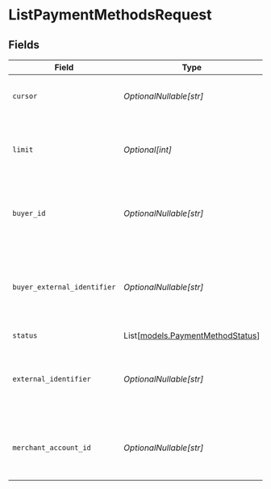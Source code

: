 # ListPaymentMethodsRequest


## Fields

| Field                                                                | Type                                                                 | Required                                                             | Description                                                          | Example                                                              |
| -------------------------------------------------------------------- | -------------------------------------------------------------------- | -------------------------------------------------------------------- | -------------------------------------------------------------------- | -------------------------------------------------------------------- |
| `cursor`                                                             | *OptionalNullable[str]*                                              | :heavy_minus_sign:                                                   | A pointer to the page of results to return.                          | ZXhhbXBsZTE                                                          |
| `limit`                                                              | *Optional[int]*                                                      | :heavy_minus_sign:                                                   | The maximum number of items that are at returned.                    | 20                                                                   |
| `buyer_id`                                                           | *OptionalNullable[str]*                                              | :heavy_minus_sign:                                                   | The ID of the buyer to filter payment methods by.                    | fe26475d-ec3e-4884-9553-f7356683f7f9                                 |
| `buyer_external_identifier`                                          | *OptionalNullable[str]*                                              | :heavy_minus_sign:                                                   | The external identifier of the buyer to filter payment methods by.   | buyer-12345                                                          |
| `status`                                                             | List[[models.PaymentMethodStatus](../models/paymentmethodstatus.md)] | :heavy_minus_sign:                                                   | N/A                                                                  |                                                                      |
| `external_identifier`                                                | *OptionalNullable[str]*                                              | :heavy_minus_sign:                                                   | The external identifier of the payment method to filter by.          | payment-method-12345                                                 |
| `merchant_account_id`                                                | *OptionalNullable[str]*                                              | :heavy_minus_sign:                                                   | The ID of the merchant account to use for this request.              |                                                                      |